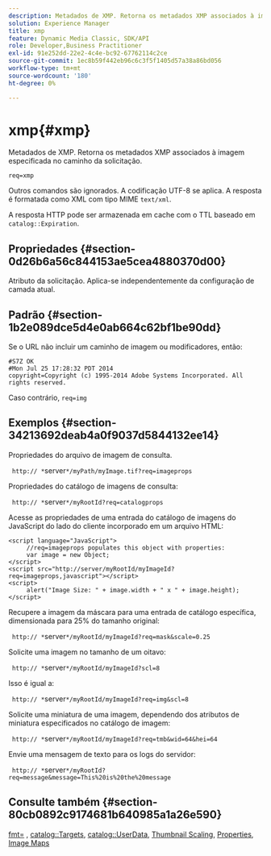 ```yaml
---
description: Metadados de XMP. Retorna os metadados XMP associados à imagem especificada no caminho da solicitação.
solution: Experience Manager
title: xmp
feature: Dynamic Media Classic, SDK/API
role: Developer,Business Practitioner
exl-id: 91e252dd-22e2-4c4e-bc92-67762114c2ce
source-git-commit: 1ec8b59f442eb96c6c3f5f1405d57a38a86bd056
workflow-type: tm+mt
source-wordcount: '180'
ht-degree: 0%

---
```


# xmp{#xmp}

Metadados de XMP. Retorna os metadados XMP associados à imagem especificada no caminho da solicitação.

`req=xmp`

Outros comandos são ignorados. A codificação UTF-8 se aplica. A resposta é formatada como XML com tipo MIME `text/xml`.

A resposta HTTP pode ser armazenada em cache com o TTL baseado em `catalog::Expiration`.

## Propriedades {#section-0d26b6a56c844153ae5cea4880370d00}

Atributo da solicitação. Aplica-se independentemente da configuração de camada atual.

## Padrão {#section-1b2e089dce5d4e0ab664c62bf1be90dd}

Se o URL não incluir um caminho de imagem ou modificadores, então:

```
#S7Z OK 
#Mon Jul 25 17:28:32 PDT 2014 
copyright=Copyright (c) 1995-2014 Adobe Systems Incorporated. All rights reserved.
```

Caso contrário, `req=img`

## Exemplos {#section-34213692deab4a0f9037d5844132ee14}

Propriedades do arquivo de imagem de consulta.

` http:// *`server`*/myPath/myImage.tif?req=imageprops`

Propriedades do catálogo de imagens de consulta:

` http:// *`server`*/myRootId?req=catalogprops`

Acesse as propriedades de uma entrada do catálogo de imagens do JavaScript do lado do cliente incorporado em um arquivo HTML:

```
<script language="JavaScript"> 
     //req=imageprops populates this object with properties: 
     var image = new Object; 
</script> 
<script src="http://server/myRootId/myImageId?req=imageprops,javascript"></script> 
<script> 
     alert("Image Size: " + image.width + " x " + image.height); 
</script>
```

Recupere a imagem da máscara para uma entrada de catálogo específica, dimensionada para 25% do tamanho original:

` http:// *`server`*/myRootId/myImageId?req=mask&scale=0.25`

Solicite uma imagem no tamanho de um oitavo:

` http:// *`server`*/myRootId/myImageId?scl=8`

Isso é igual a:

` http:// *`server`*/myRootId/myImageId?req=img&scl=8`

Solicite uma miniatura de uma imagem, dependendo dos atributos de miniatura especificados no catálogo de imagem:

` http:// *`server`*/myRootId/myImageId?req=tmb&wid=64&hei=64`

Envie uma mensagem de texto para os logs do servidor:

` http:// *`server`*/myRootId?req=message&message=This%20is%20the%20message`

## Consulte também {#section-80cb0892c9174681b640985a1a26e590}

[fmt=](../../../../../../is-api/http-ref/image-serving-api-ref/c-http-protocol-reference/c-command-reference/r-is-http-fmt.md#reference-cdf10043423b45ba9fe15157fb3ae37a) ,  [catalog::Targets](/help/aem-is-ir-api/is-api/image-catalog/image-serving-api-ref/c-image-catalog-reference/c-image-svg-data-reference/c-image-data-reference/r-targets-cat.md),  [catalog::UserData](/help/aem-is-ir-api/is-api/image-catalog/image-serving-api-ref/c-image-catalog-reference/c-image-svg-data-reference/c-image-data-reference/r-userdata-cat.md),  [Thumbnail Scaling](../../../../../../is-api/http-ref/image-serving-api-ref/c-http-protocol-reference/c-notes-on-server-behavior/r-thumbnail-scaling.md#reference-0f71817f721d4913b34816758d69b07f),  [Properties](../../../../../../is-api/http-ref/image-serving-api-ref/c-http-protocol-reference/c-response-data/c-properties/c-properties.md#concept-49c609fd6de942cab422ee412353c9d9),  [Image Maps](../../../../../../is-api/http-ref/image-serving-api-ref/c-http-protocol-reference/c-syntax-and-features/r-image-maps.md#reference-ff7d1bac2a064104b0c508a81316fdab)

